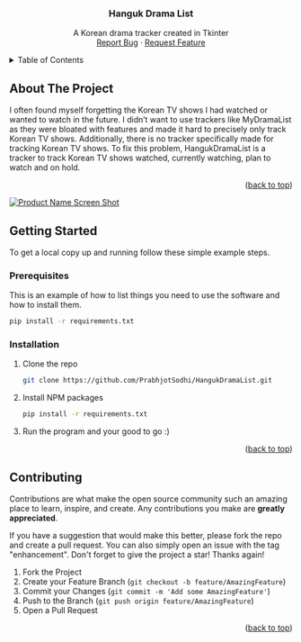 <a name="readme-top"></a>

<!-- PROJECT LOGO -->
<div align="center">
<h3 align="center">Hanguk Drama List</h3>

  <p align="center">
    A Korean drama tracker created in Tkinter
    <br />
    <a href="https://github.com/PrabhjotSodhi/HangukDramaList/issues">Report Bug</a>
    ·
    <a href="https://github.com/PrabhjotSodhi/HangukDramaList/issues">Request Feature</a>
  </p>
</div>

<!-- TABLE OF CONTENTS -->
<details>
  <summary>Table of Contents</summary>
  <ol>
    <li>
      <a href="#about-the-project">About The Project</a>
    </li>
    <li>
      <a href="#getting-started">Getting Started</a>
      <ul>
        <li><a href="#prerequisites">Prerequisites</a></li>
        <li><a href="#installation">Installation</a></li>
      </ul>
    </li>
    <li><a href="#contributing">Contributing</a></li>
  </ol>
</details>



<!-- ABOUT THE PROJECT -->
## About The Project

I often found myself forgetting the Korean TV shows I had watched or wanted to watch in the future. I didn’t want to use trackers like MyDramaList as they were bloated with features and made it hard to precisely only track Korean TV shows. Additionally, there is no tracker specifically made for tracking Korean TV shows. To fix this problem, HangukDramaList is a tracker to track Korean TV shows watched, currently watching, plan to watch and on hold.

<p align="right">(<a href="#readme-top">back to top</a>)</p>

<!-- APP SCREENSHOTS -->
[![Product Name Screen Shot][product-screenshot]]()

<!-- GETTING STARTED -->
## Getting Started

To get a local copy up and running follow these simple example steps.

### Prerequisites

This is an example of how to list things you need to use the software and how to install them.
  ```sh
  pip install -r requirements.txt
  ```

### Installation

1. Clone the repo
   ```sh
   git clone https://github.com/PrabhjotSodhi/HangukDramaList.git
   ```
2. Install NPM packages
   ```sh
   pip install -r requirements.txt
   ```
3. Run the program and your good to go :)

<p align="right">(<a href="#readme-top">back to top</a>)</p>

<!-- CONTRIBUTING -->
## Contributing

Contributions are what make the open source community such an amazing place to learn, inspire, and create. Any contributions you make are **greatly appreciated**.

If you have a suggestion that would make this better, please fork the repo and create a pull request. You can also simply open an issue with the tag "enhancement".
Don't forget to give the project a star! Thanks again!

1. Fork the Project
2. Create your Feature Branch (`git checkout -b feature/AmazingFeature`)
3. Commit your Changes (`git commit -m 'Add some AmazingFeature'`)
4. Push to the Branch (`git push origin feature/AmazingFeature`)
5. Open a Pull Request

<p align="right">(<a href="#readme-top">back to top</a>)</p>

<!-- MARKDOWN LINKS & IMAGES -->
[linkedin-shield]: https://img.shields.io/badge/-LinkedIn-black.svg?style=for-the-badge&logo=linkedin&colorB=555
[linkedin-url]: https://linkedin.com/in/https://www.linkedin.com/in/prabhjot-singh-sodhi-7499491bb/
[product-screenshot]: https://i.imgur.com/UeU66RO.png
